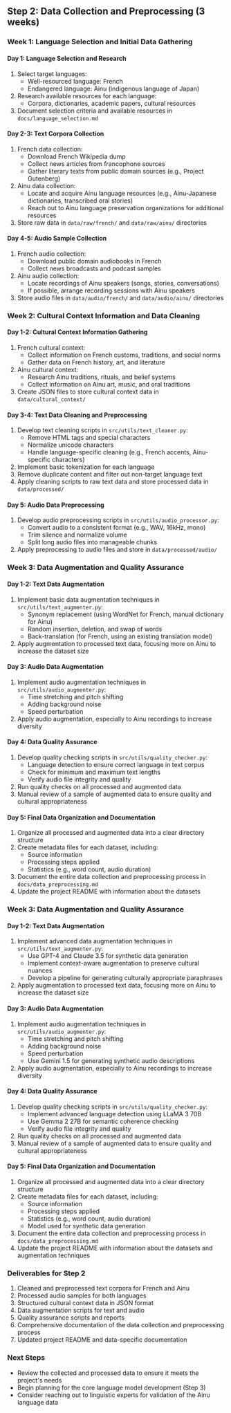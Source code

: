 ## Step 2: Data Collection and Preprocessing (3 weeks)

### Week 1: Language Selection and Initial Data Gathering

#### Day 1: Language Selection and Research
1. Select target languages:
   - Well-resourced language: French
   - Endangered language: Ainu (indigenous language of Japan)
2. Research available resources for each language:
   - Corpora, dictionaries, academic papers, cultural resources
3. Document selection criteria and available resources in `docs/language_selection.md`

#### Day 2-3: Text Corpora Collection
1. French data collection:
   - Download French Wikipedia dump
   - Collect news articles from francophone sources
   - Gather literary texts from public domain sources (e.g., Project Gutenberg)
2. Ainu data collection:
   - Locate and acquire Ainu language resources (e.g., Ainu-Japanese dictionaries, transcribed oral stories)
   - Reach out to Ainu language preservation organizations for additional resources
3. Store raw data in `data/raw/french/` and `data/raw/ainu/` directories

#### Day 4-5: Audio Sample Collection
1. French audio collection:
   - Download public domain audiobooks in French
   - Collect news broadcasts and podcast samples
2. Ainu audio collection:
   - Locate recordings of Ainu speakers (songs, stories, conversations)
   - If possible, arrange recording sessions with Ainu speakers
3. Store audio files in `data/audio/french/` and `data/audio/ainu/` directories

### Week 2: Cultural Context Information and Data Cleaning

#### Day 1-2: Cultural Context Information Gathering
1. French cultural context:
   - Collect information on French customs, traditions, and social norms
   - Gather data on French history, art, and literature
2. Ainu cultural context:
   - Research Ainu traditions, rituals, and belief systems
   - Collect information on Ainu art, music, and oral traditions
3. Create JSON files to store cultural context data in `data/cultural_context/`

#### Day 3-4: Text Data Cleaning and Preprocessing
1. Develop text cleaning scripts in `src/utils/text_cleaner.py`:
   - Remove HTML tags and special characters
   - Normalize unicode characters
   - Handle language-specific cleaning (e.g., French accents, Ainu-specific characters)
2. Implement basic tokenization for each language
3. Remove duplicate content and filter out non-target language text
4. Apply cleaning scripts to raw text data and store processed data in `data/processed/`

#### Day 5: Audio Data Preprocessing
1. Develop audio preprocessing scripts in `src/utils/audio_processor.py`:
   - Convert audio to a consistent format (e.g., WAV, 16kHz, mono)
   - Trim silence and normalize volume
   - Split long audio files into manageable chunks
2. Apply preprocessing to audio files and store in `data/processed/audio/`

### Week 3: Data Augmentation and Quality Assurance

#### Day 1-2: Text Data Augmentation
1. Implement basic data augmentation techniques in `src/utils/text_augmenter.py`:
   - Synonym replacement (using WordNet for French, manual dictionary for Ainu)
   - Random insertion, deletion, and swap of words
   - Back-translation (for French, using an existing translation model)
2. Apply augmentation to processed text data, focusing more on Ainu to increase the dataset size

#### Day 3: Audio Data Augmentation
1. Implement audio augmentation techniques in `src/utils/audio_augmenter.py`:
   - Time stretching and pitch shifting
   - Adding background noise
   - Speed perturbation
2. Apply audio augmentation, especially to Ainu recordings to increase diversity

#### Day 4: Data Quality Assurance
1. Develop quality checking scripts in `src/utils/quality_checker.py`:
   - Language detection to ensure correct language in text corpus
   - Check for minimum and maximum text lengths
   - Verify audio file integrity and quality
2. Run quality checks on all processed and augmented data
3. Manual review of a sample of augmented data to ensure quality and cultural appropriateness

#### Day 5: Final Data Organization and Documentation
1. Organize all processed and augmented data into a clear directory structure
2. Create metadata files for each dataset, including:
   - Source information
   - Processing steps applied
   - Statistics (e.g., word count, audio duration)
3. Document the entire data collection and preprocessing process in `docs/data_preprocessing.md`
4. Update the project README with information about the datasets

### Week 3: Data Augmentation and Quality Assurance

#### Day 1-2: Text Data Augmentation
1. Implement advanced data augmentation techniques in `src/utils/text_augmenter.py`:
   - Use GPT-4 and Claude 3.5 for synthetic data generation
   - Implement context-aware augmentation to preserve cultural nuances
   - Develop a pipeline for generating culturally appropriate paraphrases
2. Apply augmentation to processed text data, focusing more on Ainu to increase the dataset size

#### Day 3: Audio Data Augmentation
1. Implement audio augmentation techniques in `src/utils/audio_augmenter.py`:
   - Time stretching and pitch shifting
   - Adding background noise
   - Speed perturbation
   - Use Gemini 1.5 for generating synthetic audio descriptions
2. Apply audio augmentation, especially to Ainu recordings to increase diversity

#### Day 4: Data Quality Assurance
1. Develop quality checking scripts in `src/utils/quality_checker.py`:
   - Implement advanced language detection using LLaMA 3 70B
   - Use Gemma 2 27B for semantic coherence checking
   - Verify audio file integrity and quality
2. Run quality checks on all processed and augmented data
3. Manual review of a sample of augmented data to ensure quality and cultural appropriateness

#### Day 5: Final Data Organization and Documentation
1. Organize all processed and augmented data into a clear directory structure
2. Create metadata files for each dataset, including:
   - Source information
   - Processing steps applied
   - Statistics (e.g., word count, audio duration)
   - Model used for synthetic data generation
3. Document the entire data collection and preprocessing process in `docs/data_preprocessing.md`
4. Update the project README with information about the datasets and augmentation techniques

### Deliverables for Step 2
1. Cleaned and preprocessed text corpora for French and Ainu
2. Processed audio samples for both languages
3. Structured cultural context data in JSON format
4. Data augmentation scripts for text and audio
5. Quality assurance scripts and reports
6. Comprehensive documentation of the data collection and preprocessing process
7. Updated project README and data-specific documentation

### Next Steps
- Review the collected and processed data to ensure it meets the project's needs
- Begin planning for the core language model development (Step 3)
- Consider reaching out to linguistic experts for validation of the Ainu language data
